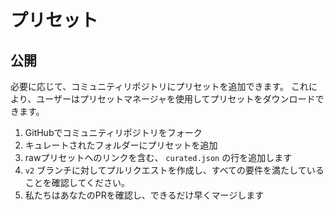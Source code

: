 # プリセット

## 公開

必要に応じて、コミュニティリポジトリにプリセットを追加できます。 これにより、ユーザーはプリセットマネージャを使用してプリセットをダウンロードできます。

1. GitHubでコミュニティリポジトリをフォーク
2. キュレートされたフォルダーにプリセットを追加
3. rawプリセットへのリンクを含む、 `curated.json` の行を追加します
4. `v2` ブランチに対してプルリクエストを作成し、すべての要件を満たしていることを確認してください。
5. 私たちはあなたのPRを確認し、できるだけ早くマージします 
